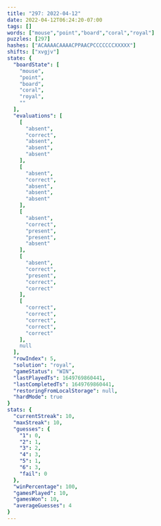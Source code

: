 ```yaml
---
title: "297: 2022-04-12"
date: 2022-04-12T06:24:20-07:00
tags: []
words: ["mouse","point","board","coral","royal"]
puzzles: [297]
hashes: ["ACAAAACAAAACPPAACPCCCCCCCXXXXX"]
shifts: ["xvgjv"]
state: {
  "boardState": [
    "mouse",
    "point",
    "board",
    "coral",
    "royal",
    ""
  ],
  "evaluations": [
    [
      "absent",
      "correct",
      "absent",
      "absent",
      "absent"
    ],
    [
      "absent",
      "correct",
      "absent",
      "absent",
      "absent"
    ],
    [
      "absent",
      "correct",
      "present",
      "present",
      "absent"
    ],
    [
      "absent",
      "correct",
      "present",
      "correct",
      "correct"
    ],
    [
      "correct",
      "correct",
      "correct",
      "correct",
      "correct"
    ],
    null
  ],
  "rowIndex": 5,
  "solution": "royal",
  "gameStatus": "WIN",
  "lastPlayedTs": 1649769860441,
  "lastCompletedTs": 1649769860441,
  "restoringFromLocalStorage": null,
  "hardMode": true
}
stats: {
  "currentStreak": 10,
  "maxStreak": 10,
  "guesses": {
    "1": 0,
    "2": 1,
    "3": 2,
    "4": 3,
    "5": 1,
    "6": 3,
    "fail": 0
  },
  "winPercentage": 100,
  "gamesPlayed": 10,
  "gamesWon": 10,
  "averageGuesses": 4
}
---
```


<!-- more -->
